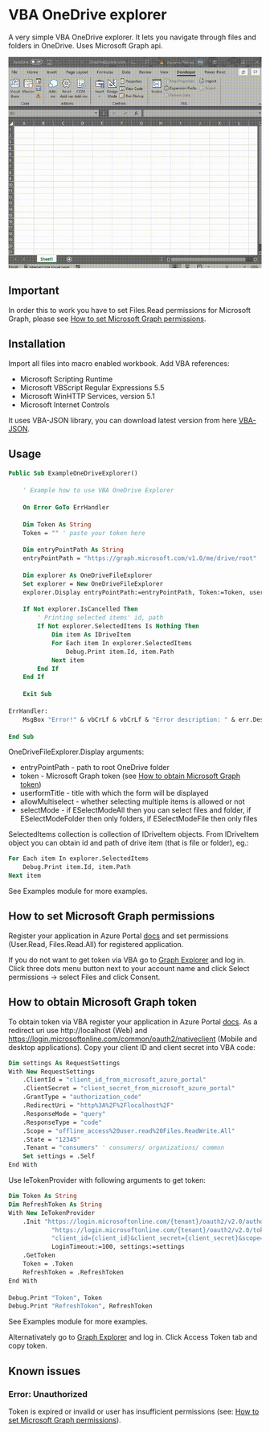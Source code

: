 # VBA OneDrive explorer

A very simple VBA OneDrive explorer. It lets you navigate through files and folders in OneDrive. Uses Microsoft Graph api.

![screen-gif](./presentation.gif)

## Important

In order this to work you have to set Files.Read permissions for Microsoft Graph, please see [How to set Microsoft Graph permissions](#how-to-set-microsoft-graph-permissions).

## Installation

Import all files into macro enabled workbook. Add VBA references:

- Microsoft Scripting Runtime
- Microsoft VBScript Regular Expressions 5.5
- Microsoft WinHTTP Services, version 5.1
- Microsoft Internet Controls

It uses VBA-JSON library, you can download latest version from here [VBA-JSON](https://github.com/VBA-tools/VBA-JSON/releases).

## Usage

```vb
Public Sub ExampleOneDriveExplorer()

    ' Example how to use VBA OneDrive Explorer

    On Error GoTo ErrHandler
    
    Dim Token As String
    Token = "" ' paste your token here
    
    Dim entryPointPath As String
    entryPointPath = "https://graph.microsoft.com/v1.0/me/drive/root"

    Dim explorer As OneDriveFileExplorer
    Set explorer = New OneDriveFileExplorer
    explorer.Display entryPointPath:=entryPointPath, Token:=Token, userformTitle:="Select file", allowMultiselect:=True, selectMode:=ESelectModeAll

    If Not explorer.IsCancelled Then
        ' Printing selected items' id, path
        If Not explorer.SelectedItems Is Nothing Then
            Dim item As IDriveItem
            For Each item In explorer.SelectedItems
                Debug.Print item.Id, item.Path
            Next item
        End If
    End If

    Exit Sub
    
ErrHandler:
    MsgBox "Error!" & vbCrLf & vbCrLf & "Error description: " & err.Description & vbCrLf & "Error source: " & err.Source, vbExclamation, "Error!"

End Sub
```

OneDriveFileExplorer.Display arguments:

- entryPointPath - path to root OneDrive folder
- token - Microsoft Graph token (see [How to obtain Microsoft Graph token](#how-to-obtain-microsoft-graph-token))
- userformTitle - title with which the form will be displayed
- allowMultiselect - whether selecting multiple items is allowed or not
- selectMode - if ESelectModeAll then you can select files and folder, if ESelectModeFolder then only folders, if ESelectModeFile then only files

SelectedItems collection is collection of IDriveItem objects. From IDriveItem object you can obtain id and path of drive item (that is file or folder), eg.:

```vb
For Each item In explorer.SelectedItems
    Debug.Print item.Id, item.Path
Next item
```

See Examples module for more examples.

## How to set Microsoft Graph permissions

Register your application in Azure Portal [docs](https://docs.microsoft.com/en-us/graph/auth-register-app-v2) and set permissions (User.Read, Files.Read.All) for registered application.

If you do not want to get token via VBA go to [Graph Explorer](https://developer.microsoft.com/en-us/graph/graph-explorer) and log in. Click three dots menu button next to your account name and click Select permissions -> select Files and click Consent.

## How to obtain Microsoft Graph token

To obtain token via VBA register your application in Azure Portal [docs](https://docs.microsoft.com/en-us/graph/auth-register-app-v2). As a redirect uri use http://localhost (Web) and https://login.microsoftonline.com/common/oauth2/nativeclient (Mobile and desktop applications). Copy your client ID and client secret into VBA code:

```vb
Dim settings As RequestSettings
With New RequestSettings
    .ClientId = "client_id_from_microsoft_azure_portal"
    .ClientSecret = "client_secret_from_microsoft_azure_portal"
    .GrantType = "authorization_code"
    .RedirectUri = "http%3A%2F%2Flocalhost%2F"
    .ResponseMode = "query"
    .ResponseType = "code"
    .Scope = "offline_access%20user.read%20Files.ReadWrite.All"
    .State = "12345"
    .Tenant = "consumers" ' consumers/ organizations/ common
    Set settings = .Self
End With
```

Use IeTokenProvider with following arguments to get token:

```vb
Dim Token As String
Dim RefreshToken As String
With New IeTokenProvider
    .Init "https://login.microsoftonline.com/{tenant}/oauth2/v2.0/authorize?client_id={client_id}&response_type=code&redirect_uri={redirect_uri}&response_mode=query&scope={scope}&state={state}", _
            "https://login.microsoftonline.com/{tenant}/oauth2/v2.0/token", _
            "client_id={client_id}&client_secret={client_secret}&scope={scope}&code={code}&redirect_uri={redirect_uri}&grant_type={grant_type}", _
            LoginTimeout:=100, settings:=settings
    .GetToken
    Token = .Token
    RefreshToken = .RefreshToken
End With

Debug.Print "Token", Token
Debug.Print "RefreshToken", RefreshToken
```

See Examples module for more examples.

Alternativately go to [Graph Explorer](https://developer.microsoft.com/en-us/graph/graph-explorer) and log in. Click Access Token tab and copy token.

## Known issues

### Error: Unauthorized
Token is expired or invalid or user has insufficient permissions (see: [How to set Microsoft Graph permissions](#how-to-set-microsoft-graph-permissions)).